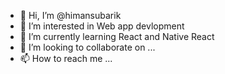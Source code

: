 - 👋 Hi, I’m @himansubarik
- 👀 I’m interested in Web app devlopment
- 🌱 I’m currently learning React and Native React
- 💞️ I’m looking to collaborate on ...
- 📫 How to reach me ...

<!---
himansubarik/himansubarik is a ✨ special ✨ repository because its `README.md` (this file) appears on your GitHub profile.
You can click the Preview link to take a look at your changes.
--->
